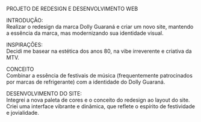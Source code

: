 PROJETO DE REDESIGN E DESENVOLVIMENTO WEB

INTRODUÇÃO:
<br>
Realizar o redesign da marca Dolly Guaraná e criar um novo site, mantendo a essência da marca, mas modernizando sua identidade visual.

INSPIRAÇÕES:
<br>
Decidi me basear na estética dos anos 80, na vibe irreverente e criativa da MTV.

CONCEITO
<br>
Combinar a essência de festivais de música (frequentemente patrocinados por marcas de refrigerante) com a identidade do Dolly Guaraná.

DESENVOLVIMENTO DO SITE:
<br>
Integrei a nova paleta de cores e o conceito do redesign ao layout do site. Criei uma interface vibrante e dinâmica, que reflete o espírito de festividade e jovialidade.
